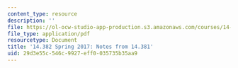 ```yaml
---
content_type: resource
description: ''
file: https://ol-ocw-studio-app-production.s3.amazonaws.com/courses/14-382-econometrics-spring-2017/29d3e55c546c9927eff0035735b35aa9_MIT14_382S17_14381notes.pdf
file_type: application/pdf
resourcetype: Document
title: '14.382 Spring 2017: Notes from 14.381'
uid: 29d3e55c-546c-9927-eff0-035735b35aa9
---
```

